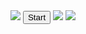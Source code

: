 <!DOCTYPE html>
<html>
<head>
<script src="//code.jquery.com/jquery-2.1.1.min.js"></script>
  <meta charset="utf-8">
  <title>Galga</title>
</head>
<body>
<img id="ship" src="http://i50.photobucket.com/albums/f323/annaibarrera/galaga-ship.gif">
  <button id="start">Start</button>
  <img src="http://cdn.wikimg.net/strategywiki/images/f/f2/Galaga_Flagship1.png" id="commander">
  <img src="http://cdn.wikimg.net/strategywiki/images/7/7e/Galaga_Flagship2.png" id="commander">
</body>
</html>
